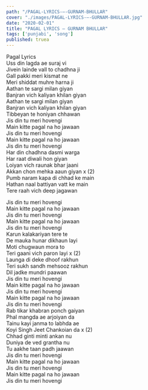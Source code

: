 ```yaml
---
path: "/PAGAL-LYRICS-–-GURNAM-BHULLAR"
cover: "./images/PAGAL-LYRICS-–-GURNAM-BHULLAR.jpg"
date: "2020-02-01"
title: "PAGAL LYRICS – GURNAM BHULLAR"
tags: ['punjabi', 'song']
published: truea
---
```

  
Pagal Lyrics  
Uss din lagda ae suraj vi  
Jivein lainde vall to chadhna ji  
Gall pakki meri kismat ne  
Meri shiddat muhre harna ji  
Aathan te sargi milan giyan  
Banjran vich kaliyan khilan giyan  
Aathan te sargi milan giyan  
Banjran vich kaliyan khilan giyan  
Tibbeyan te honiyan chhawan  
Jis din tu meri hovengi  
Main kitte pagal na ho jawaan  
Jis din tu meri hovengi  
Main kitte pagal na ho jawaan  
Jis din tu meri hovengi  
Har din chadhna dasmi warga  
Har raat diwali hon giyan  
Loiyan vich raunak bhar jaani  
Akkan chon mehka aaun giyan x (2)  
Pumb naram kapa di chhad ke main  
Hathan naal battiyan vatt ke main  
Tere raah vich deep jagawan  
  
  
  
  
  
  
Jis din tu meri hovengi  
Main kitte pagal na ho jawaan  
Jis din tu meri hovengi  
Main kitte pagal na ho jawaan  
Jis din tu meri hovengi  
Karun kalakariyan tere te  
De mauka hunar dikhaun layi  
Moti chugwaun mora to  
Teri gaani vich paron layi x (2)  
Launga di deke dhoof rakhun  
Teri sukh sandh mehsooz rakhun  
Dil jadke mundri paawan  
Jis din tu meri hovengi  
Main kitte pagal na ho jawaan  
Jis din tu meri hovengi  
Main kitte pagal na ho jawaan  
Jis din tu meri hovengi  
Rab tikar khabran ponch gaiyan  
Phal mangda ae arjoiyan da  
Tainu kayi janma to labhda ae  
Koyi Singh Jeet Chankoian da x (2)  
Chhad ginti minti ankan nu  
Duniya de ved grantha nu  
Tu aakhe taan padh jaawan  
Jis din tu meri hovengi  
Main kitte pagal na ho jawaan  
Jis din tu meri hovengi  
Main kitte pagal na ho jawaan  
Jis din tu meri hovengi  
